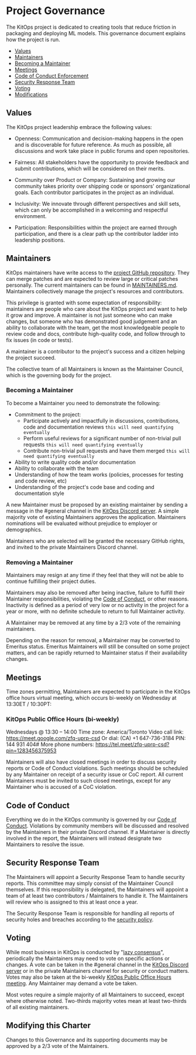 # Project Governance

The KitOps project is dedicated to creating tools that reduce friction in packaging and deploying ML models. This governance document explains how the project is run.

- [Values](#values)
- [Maintainers](#maintainers)
- [Becoming a Maintainer](#becoming-a-maintainer)
- [Meetings](#meetings)
- [Code of Conduct Enforcement](#code-of-conduct)
- [Security Response Team](#security-response-team)
- [Voting](#voting)
- [Modifications](#modifying-this-charter)

## Values

The KitOps project leadership embrace the following values:

* Openness: Communication and decision-making happens in the open and is discoverable for future reference. As much as possible, all discussions and work take place in public forums and open repositories.

* Fairness: All stakeholders have the opportunity to provide feedback and submit contributions, which will be considered on their merits.

* Community over Product or Company: Sustaining and growing our community takes priority over shipping code or sponsors' organizational goals.  Each contributor participates in the project as an individual.

* Inclusivity: We innovate through different perspectives and skill sets, which can only be accomplished in a welcoming and respectful environment.

* Participation: Responsibilities within the project are earned through participation, and there is a clear path up the contributor ladder into leadership positions.

## Maintainers

KitOps maintainers have write access to the [project GitHub repository](https://github.com/jozu-ai/kitops). They can merge patches and are expected to review large or critical patches personally. The current maintainers can be found in [MAINTAINERS.md](./MAINTAINERS.md).  Maintainers collectively manage the project's resources and contributors.

This privilege is granted with some expectation of responsibility: maintainers are people who care about the KitOps project and want to help it grow and improve. A maintainer is not just someone who can make changes, but someone who has demonstrated good judgement and an ability to collaborate with the team, get the most knowledgeable people to review code and docs, contribute high-quality code, and follow through to fix issues (in code or tests).

A maintainer is a contributor to the project's success and a citizen helping the project succeed.

The collective team of all Maintainers is known as the Maintainer Council, which is the governing body for the project.

### Becoming a Maintainer

To become a Maintainer you need to demonstrate the following:

  * Commitment to the project:
    * Participate actively and impactfully in discussions, contributions, code and documentation reviews `this will need quantifying eventually`
    * Perform useful reviews for a significant number of non-trivial pull requests `this will need quantifying eventually`
    * Contribute non-trivial pull requests and have them merged `this will need quantifying eventually`
  * Ability to write quality code and/or documentation
  * Ability to collaborate with the team
  * Understanding of how the team works (policies, processes for testing and code review, etc)
  * Understanding of the project's code base and coding and documentation style

A new Maintainer must be proposed by an existing maintainer by sending a message in the #general channel in the [KitOps Discord server](https://discord.gg/3eDb4yAN). A simple majority vote of existing Maintainers approves the application.  Maintainers nominations will be evaluated without prejudice to employer or demographics.

Maintainers who are selected will be granted the necessary GitHub rights, and invited to the private Maintainers Discord channel.

### Removing a Maintainer

Maintainers may resign at any time if they feel that they will not be able to continue fulfilling their project duties.

Maintainers may also be removed after being inactive, failure to fulfill their Maintainer responsibilities, violating the [Code of Conduct](./CODE-OF-CONDUCT.md), or other reasons. Inactivity is defined as a period of very low or no activity in the project for a year or more, with no definite schedule to return to full Maintainer activity.

A Maintainer may be removed at any time by a 2/3 vote of the remaining maintainers.

Depending on the reason for removal, a Maintainer may be converted to Emeritus status.  Emeritus Maintainers will still be consulted on some project matters, and can be rapidly returned to Maintainer status if their availability changes.

## Meetings

Time zones permitting, Maintainers are expected to participate in the KitOps office hours virtual meeting, which occurs bi-weekly on Wednesday at 13:30ET / 10:30PT:

### KitOps Public Office Hours (bi-weekly)
Wednesdays @ 13:30 – 14:00
Time zone: America/Toronto
Video call link: https://meet.google.com/zfq-uprp-csd
Or dial: (CA) +1 647-736-3184 PIN: 144 931 404#
More phone numbers: https://tel.meet/zfq-uprp-csd?pin=1283456375953

Maintainers will also have closed meetings in order to discuss security reports or Code of Conduct violations.  Such meetings should be scheduled by any Maintainer on receipt of a security issue or CoC report.  All current Maintainers must be invited to such closed meetings, except for any Maintainer who is accused of a CoC violation.

## Code of Conduct

Everything we do in the KitOps community is governed by our [Code of Conduct](./CODE-OF-CONDUCT.md). Violations by community members will be discussed and resolved by the Maintainers in their private Discord channel.  If a Maintainer is directly involved in the report, the Maintainers will instead designate two Maintainers to resolve the issue.

## Security Response Team

The Maintainers will appoint a Security Response Team to handle security reports. This committee may simply consist of the Maintainer Council themselves.  If this responsibility is delegated, the Maintainers will appoint a team of at least two contributors / Maintainers to handle it.  The Maintainers will review who is assigned to this at least once a year.

The Security Response Team is responsible for handling all reports of security holes and breaches according to the [security policy](./SECURITY.md).

## Voting

While most business in KitOps is conducted by "[lazy consensus](https://community.apache.org/committers/lazyConsensus.html)", periodically the Maintainers may need to vote on specific actions or changes. A vote can be taken in the #general channel in the [KitOps Discord server](https://discord.gg/3eDb4yAN) or in the private Maintainers channel for security or conduct matters. Votes may also be taken at the bi-weekly [KitOps Public Office Hours meeting](#kitops-public-office-hours-bi-weekly). Any Maintainer may demand a vote be taken.

Most votes require a simple majority of all Maintainers to succeed, except where otherwise noted.  Two-thirds majority votes mean at least two-thirds of all existing maintainers.

## Modifying this Charter

Changes to this Governance and its supporting documents may be approved by a 2/3 vote of the Maintainers.
